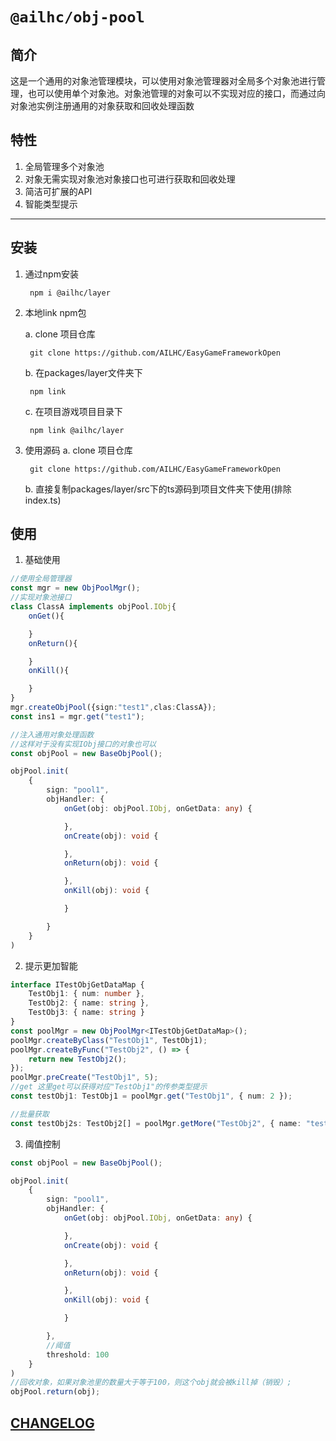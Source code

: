 # `@ailhc/obj-pool`

## 简介
这是一个通用的对象池管理模块，可以使用对象池管理器对全局多个对象池进行管理，也可以使用单个对象池。对象池管理的对象可以不实现对应的接口，而通过向对象池实例注册通用的对象获取和回收处理函数

## 特性
1. 全局管理多个对象池
2. 对象无需实现对象池对象接口也可进行获取和回收处理
3. 简洁可扩展的API
4. 智能类型提示
****
## 安装
1. 通过npm安装
	
    	npm i @ailhc/layer   
2. 本地link npm包
	
    a. clone 项目仓库
    
        git clone https://github.com/AILHC/EasyGameFrameworkOpen
        
    b. 在packages/layer文件夹下 

    	npm link
    
    c. 在项目游戏项目目录下 
    	
        npm link @ailhc/layer    
3. 使用源码
    a. clone 项目仓库
    
        git clone https://github.com/AILHC/EasyGameFrameworkOpen
    b. 直接复制packages/layer/src下的ts源码到项目文件夹下使用(排除index.ts)

## 使用

1. 基础使用

```ts
//使用全局管理器
const mgr = new ObjPoolMgr();
//实现对象池接口
class ClassA implements objPool.IObj{
    onGet(){

    }
    onReturn(){

    }
    onKill(){

    }
}
mgr.createObjPool({sign:"test1",clas:ClassA});
const ins1 = mgr.get("test1");

//注入通用对象处理函数
//这样对于没有实现IObj接口的对象也可以
const objPool = new BaseObjPool();

objPool.init(
    {
        sign: "pool1",
        objHandler: {
            onGet(obj: objPool.IObj, onGetData: any) {

            },
            onCreate(obj): void {

            },
            onReturn(obj): void {

            },
            onKill(obj): void {

            }

        }
    }
)
```
2. 提示更加智能

```ts
interface ITestObjGetDataMap {
    TestObj1: { num: number },
    TestObj2: { name: string },
    TestObj3: { name: string }
}
const poolMgr = new ObjPoolMgr<ITestObjGetDataMap>();
poolMgr.createByClass("TestObj1", TestObj1);
poolMgr.createByFunc("TestObj2", () => {
    return new TestObj2();
});
poolMgr.preCreate("TestObj1", 5);
//get 这里get可以获得对应"TestObj1"的传参类型提示
const testObj1: TestObj1 = poolMgr.get("TestObj1", { num: 2 });

//批量获取
const testObj2s: TestObj2[] = poolMgr.getMore("TestObj2", { name: "testObj2" }, 4);

```

3. 阈值控制

```ts
const objPool = new BaseObjPool();

objPool.init(
    {
        sign: "pool1",
        objHandler: {
            onGet(obj: objPool.IObj, onGetData: any) {

            },
            onCreate(obj): void {

            },
            onReturn(obj): void {

            },
            onKill(obj): void {

            }

        },
        //阈值
        threshold: 100
    }
)
//回收对象，如果对象池里的数量大于等于100，则这个obj就会被kill掉（销毁）;
objPool.return(obj);
```

## [CHANGELOG](packages/obj-pool/CHANGELOG.md)
